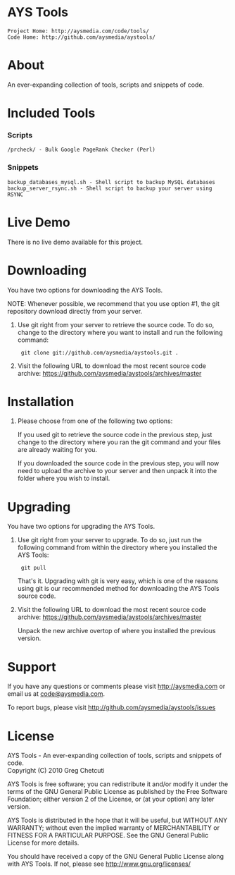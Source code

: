 # AYS Tools
    Project Home: http://aysmedia.com/code/tools/  
    Code Home: http://github.com/aysmedia/aystools/  


# About
An ever-expanding collection of tools, scripts and snippets of code.  


# Included Tools

### Scripts
    /prcheck/ - Bulk Google PageRank Checker (Perl)  

### Snippets
    backup_databases_mysql.sh - Shell script to backup MySQL databases  
    backup_server_rsync.sh - Shell script to backup your server using RSYNC  


# Live Demo
There is no live demo available for this project.  


# Downloading
You have two options for downloading the AYS Tools.  

NOTE: Whenever possible, we recommend that you use option #1, the git repository download directly from your server.  

1. Use git right from your server to retrieve the source code. To do so, change to the directory where you want to install and run the following command:  

        git clone git://github.com/aysmedia/aystools.git .  

2. Visit the following URL to download the most recent source code archive: https://github.com/aysmedia/aystools/archives/master  


# Installation
1. Please choose from one of the following two options:  

    If you used git to retrieve the source code in the previous step, just change to the directory where you ran the git command and your files are already waiting for you.  

    If you downloaded the source code in the previous step, you will now need to upload the archive to your server and then unpack it into the folder where you wish to install.  


# Upgrading
You have two options for upgrading the AYS Tools.  

1. Use git right from your server to upgrade. To do so, just run the following command from within the directory where you installed the AYS Tools:  

        git pull  
    
    That's it. Upgrading with git is very easy, which is one of the reasons using git is our recommended method for downloading the AYS Tools source code.  

2. Visit the following URL to download the most recent source code archive: https://github.com/aysmedia/aystools/archives/master  

   Unpack the new archive overtop of where you installed the previous version.  


# Support
If you have any questions or comments please visit http://aysmedia.com or email us at code@aysmedia.com.  

To report bugs, please visit http://github.com/aysmedia/aystools/issues  


# License
AYS Tools - An ever-expanding collection of tools, scripts and snippets of code.  
Copyright (C) 2010 Greg Chetcuti  

AYS Tools is free software; you can redistribute it and/or modify it under the terms of the GNU General Public License as published by the Free Software Foundation; either version 2 of the License, or (at your option) any later version.  

AYS Tools is distributed in the hope that it will be useful, but WITHOUT ANY WARRANTY; without even the implied warranty of MERCHANTABILITY or FITNESS FOR A PARTICULAR PURPOSE. See the GNU General Public License for more details.  

You should have received a copy of the GNU General Public License along with AYS Tools. If not, please see http://www.gnu.org/licenses/  